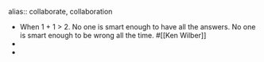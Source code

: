alias:: collaborate, collaboration

- When 1 + 1 > 2. No one is smart enough to have all the answers. No one is smart enough to be wrong all the time. #[[Ken Wilber]]
-
-